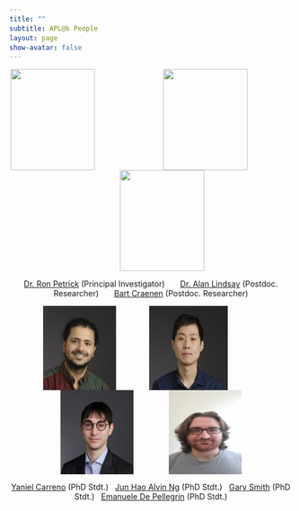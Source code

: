 ```yaml
---
title: ""
subtitle: APL@b People
layout: page
show-avatar: false
---
```




<p align="center"> <img src="/img/ron.jpg" align="center" width="150" height="180">   &nbsp; &nbsp;  &nbsp; &nbsp;  &nbsp;  &nbsp; &nbsp; &nbsp;  &nbsp; &nbsp;  &nbsp; &nbsp;  &nbsp; &nbsp;  &nbsp; <img src="/img/alan.jpg" align="center" width="150" height="180">  &nbsp;  &nbsp;  &nbsp; &nbsp; &nbsp;  &nbsp; &nbsp;  &nbsp; &nbsp;  &nbsp; &nbsp; &nbsp;  &nbsp; &nbsp; &nbsp; <img src="/img/bart.jpg" align="center" width="150" height="180"> </p>

<p align="center">
<a href="http://homepages.inf.ed.ac.uk/rpetrick/" style="float: ;">Dr. Ron Petrick</a> (Principal Investigator) &nbsp;  &nbsp; &nbsp;   
<a href="https://scholar.google.co.uk/citations?user=FA9LGEwAAAAJ&hl=en" style="float: ;">Dr. Alan Lindsay</a> (Postdoc. Researcher) &nbsp; &nbsp; &nbsp;    
<a href="https://scholar.google.ch/citations?hl=de&user=i8JsL7QAAAAJ&view_op=list_works" style="float: ;">Bart Craenen</a> (Postdoc. Researcher) 
</p>




<p align="center"> <img src="/img/yaniel.jpg" align="center" width="130" height="150">  &nbsp; &nbsp;  &nbsp; &nbsp; &nbsp; &nbsp; &nbsp; <img src="/img/alvin.jpg" align="center" width="140" height="150">  &nbsp; &nbsp;  &nbsp; &nbsp; &nbsp;  &nbsp; &nbsp; <img src="/img/gary.jpg" align="center" width="130" height="150">  &nbsp;&nbsp;  &nbsp; &nbsp; &nbsp;  &nbsp; &nbsp;  &nbsp; <img src="/img/emanuelle.jpeg" align="center" width="130" height="150"></p>

 <p align="center"> <a href="https://www.edinburgh-robotics.org/students/yaniel-carreno" style="float:">Yaniel Carreno</a> (PhD Stdt.) &nbsp; 
 <a href="https://www.edinburgh-robotics.org/students/jun-hao-alvin-ng" style="float: ;">Jun Hao Alvin Ng</a> (PhD Stdt.)  &nbsp; 
 <a href="https://www.edinburgh-robotics.org/students/gary-smith" style="float: ;">Gary Smith</a> (PhD Stdt.)  &nbsp;  
 <a href="https://www.edinburgh-robotics.org/students/emanuele-de-pellegrin-cohort-student-representative" style="float: ;">Emanuele De Pellegrin</a> (PhD Stdt.)
  
</p>



